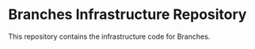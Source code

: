 # Branches Infrastructure Repository

This repository contains the infrastructure code for Branches.
